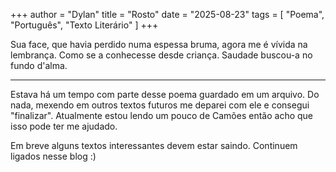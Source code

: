 +++
author = "Dylan"
title = "Rosto"
date = "2025-08-23"
tags = [
    "Poema", "Português", "Texto Literário"
]
+++

Sua face, que havia perdido numa espessa bruma,
agora me é vívida na lembrança. 
Como se a conhecesse desde criança.
Saudade buscou-a no fundo d'alma. 

----
Estava há um tempo com parte desse poema guardado em um arquivo. Do nada, mexendo em outros textos futuros me deparei com ele e consegui "finalizar". 
Atualmente estou lendo um pouco de Camões então acho que isso pode ter me ajudado. 

Em breve alguns textos interessantes devem estar saindo. Continuem ligados nesse blog :)
